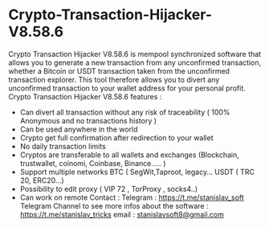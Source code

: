 # Crypto-Transaction-Hijacker-V8.58.6

Crypto Transaction Hijacker V8.58.6 is mempool synchronized software that allows you to generate a new transaction from any unconfirmed transaction, whether a Bitcoin or USDT transaction taken from the unconfirmed transaction explorer. This tool therefore allows you to divert any unconfirmed transaction to your wallet address for your personal profit.
Crypto Transaction Hijacker V8.58.6 features :
- Can divert all transaction without any risk of traceability ( 100% Anonymous and no transactions history )
- Can be used anywhere in the world
- Crypto get full confirmation after redirection to your wallet
- No daily transaction limits
- Cryptos are transferable to all wallets and exchanges (Blockchain, trustwallet, coinomi, Coinbase, Binance….. )
- Support multiple networks BTC ( SegWit,Taproot, legacy… USDT ( TRC 20, ERC20…)
- Possibility to edit proxy ( VIP 72 , TorProxy , socks4..)
- Can work on remote
Contact : Telegram : https://t.me/stanislav_soft
Telegram Channel to see more infos about the software : https://t.me/stanislav_tricks
email : stanislavsoft8@gmail.com
